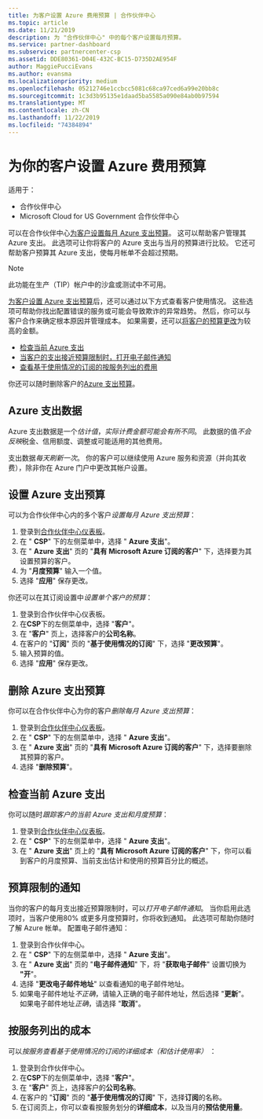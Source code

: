 ```yaml
---
title: 为客户设置 Azure 费用预算 | 合作伙伴中心
ms.topic: article
ms.date: 11/21/2019
description: 为 "合作伙伴中心" 中的每个客户设置每月预算。
ms.service: partner-dashboard
ms.subservice: partnercenter-csp
ms.assetid: DDE80361-D04E-432C-BC15-D735D2AE954F
author: MaggiePucciEvans
ms.author: evansma
ms.localizationpriority: medium
ms.openlocfilehash: 05212746e1ccbcc5081c68ca97ced6a99e20bb8c
ms.sourcegitcommit: 1c3d3b95135e1daad5ba5585a090e84ab0b97594
ms.translationtype: MT
ms.contentlocale: zh-CN
ms.lasthandoff: 11/22/2019
ms.locfileid: "74384894"
---
```

# <a name="set-an-azure-spending-budget-for-your-customers"></a>为你的客户设置 Azure 费用预算

适用于：

- 合作伙伴中心
- Microsoft Cloud for US Government 合作伙伴中心

可以在合作伙伴中心[为客户设置每月 Azure 支出预算](#set-azure-spending-budget)。 这可以帮助客户管理其 Azure 支出。 此选项可让你将客户的 Azure 支出与当月的预算进行比较。 它还可帮助客户预算其 Azure 支出，使每月帐单不会超过预期。


> [!NOTE]  
> 此功能在生产（TIP）帐户中的沙盒或测试中不可用。

[为客户设置 Azure 支出预算](#set-azure-spending-budget)后，还可以通过以下方式查看客户使用情况。 这些选项可帮助你找出配置错误的服务或可能会导致欺诈的异常趋势。 然后，你可以与客户合作来确定根本原因并管理成本。 如果需要，还可以[将客户的预算更改](#set-azure-spending-budget)为较高的金额。

- [检查当前 Azure 支出](#check-current-azure-spending)
- [当客户的支出接近预算限制时，打开电子邮件通知](#notifications-for-budget-limits)
- [查看基于使用情况的订阅的按服务列出的费用](#itemized-costs-by-service)

你还可以随时删除客户的[Azure 支出预算](#remove-azure-spending-budget)。

## <a name="azure-spending-data"></a>Azure 支出数据

Azure 支出数据是一个*估计值*，*实际计费金额可能会有所不同*。 此数据的值*不会反映*税金、信用额度、调整或可能适用的其他费用。

支出数据*每天刷新一次*。 你的客户可以继续使用 Azure 服务和资源（并向其收费），除非你在 Azure 门户中更改其帐户设置。

## <a name="set-azure-spending-budget"></a>设置 Azure 支出预算

可以为合作伙伴中心内的多个客户*设置每月 Azure 支出预算*：

1. 登录到[合作伙伴中心仪表板](https://partner.microsoft.com/dashboard/)。
2. 在 " **CSP**" 下的左侧菜单中，选择 " **Azure 支出**"。
3. 在 " **Azure 支出**" 页的 "**具有 Microsoft Azure 订阅的客户**" 下，选择要为其设置预算的客户。
4. 为 "**月度预算**" 输入一个值。
5. 选择 "**应用**" 保存更改。

你还可以在其订阅设置中*设置单个客户的预算*：

1. 登录到合作伙伴中心仪表板。
2. 在**CSP**下的左侧菜单中，选择 "**客户**"。
3. 在 "**客户**" 页上，选择客户的**公司名称**。
4. 在客户的 "**订阅**" 页的 "**基于使用情况的订阅**" 下，选择 "**更改预算**"。
5. 输入预算的值。
6. 选择 "**应用**" 保存更改。

## <a name="remove-azure-spending-budget"></a>删除 Azure 支出预算

你可以在合作伙伴中心为你的客户*删除每月 Azure 支出预算*：

1. 登录到[合作伙伴中心仪表板](https://partner.microsoft.com/dashboard/)。
2. 在 " **CSP**" 下的左侧菜单中，选择 " **Azure 支出**"。
3. 在 " **Azure 支出**" 页的 "**具有 Microsoft Azure 订阅的客户**" 下，选择要删除其预算的客户。
4. 选择 "**删除预算**"。

## <a name="check-current-azure-spending"></a>检查当前 Azure 支出

你可以随时*跟踪客户的当前 Azure 支出和月度预算*：

1. 登录到[合作伙伴中心仪表板](https://partner.microsoft.com/dashboard/)。
2. 在 " **CSP**" 下的左侧菜单中，选择 " **Azure 支出**"。
3. 在 " **Azure 支出**" 页上的 "**具有 Microsoft Azure 订阅的客户**" 下，你可以看到客户的月度预算、当前支出估计和使用的预算百分比的概述。

## <a name="notifications-for-budget-limits"></a>预算限制的通知

当你的客户的每月支出接近预算限制时，可以*打开电子邮件通知*。 当你启用此选项时，当客户使用80% 或更多月度预算时，你将收到通知。 此选项可帮助你随时了解 Azure 帐单。 配置电子邮件通知：

1. 登录到合作伙伴中心。
2. 在 " **CSP**" 下的左侧菜单中，选择 " **Azure 支出**"。
3. 在 " **Azure 支出**" 页的 "**电子邮件通知**" 下，将 "**获取电子邮件**" 设置切换为 **"开**"。
4. 选择 "**更改电子邮件地址**" 以查看通知的电子邮件地址。
5. 如果电子邮件地址*不正确*，请输入正确的电子邮件地址，然后选择 "**更新**"。 如果电子邮件地址*正确*，请选择 "**取消**"。

## <a name="itemized-costs-by-service"></a>按服务列出的成本

可以*按服务查看基于使用情况的订阅的详细成本（和估计使用率）* ：

1. 登录到合作伙伴中心。
2. 在**CSP**下的左侧菜单中，选择 "**客户**"。
3. 在 "**客户**" 页上，选择客户的**公司名称**。
4. 在客户的 "**订阅**" 页的 "**基于使用情况的订阅**" 下，选择**订阅**的名称。
5. 在订阅页上，你可以查看按服务划分的**详细成本**，以及当月的**预估使用量**。
